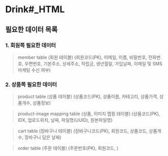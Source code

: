 # Drink#_HTML

## 필요한 데이터 목록
### 1. 회원쪽 필요한 데이터
> member table (회원 테이블)
> (회원코드(PK), 이메일, 이름, 비밀번호, 전화번호, 우편번호, 기본주소, 상세주소, 적립금, 생년월일, 가입날짜, 이메일 및 SMS 마케팅 수신 여부)

### 2. 상품쪽 필요한 데이터
> product table (상품 테이블)
> (상품코드(PK), 상품이름, 카테고리, 상품가격, 상품개수, 상품정보)

> product-image mapping table (상품, 이미지 맵핑 테이블)
> (상품코드(PK), IDX, 업로드위치, 날짜, 파일명(UUID), 원본파일명)

> cart table (장바구니 테이블)
> (장바구니코드(PK), 회원코드, 상품코드, 상품개수, 장바구니 담은 날짜)

> order table (주문 테이블)
> (주문번호(PK), 회원코드, )